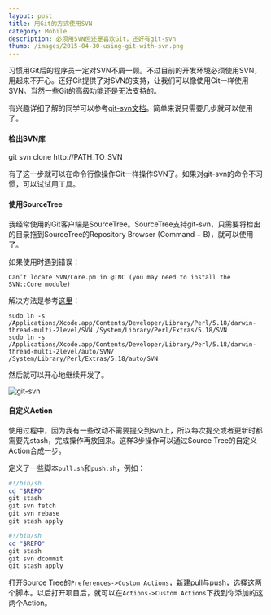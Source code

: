 ```yaml
---
layout: post
title: 用Git的方式使用SVN
category: Mobile
description: 必须用SVN但还是喜欢Git，还好有git-svn
thumb: /images/2015-04-30-using-git-with-svn.png
---
```


习惯用Git后的程序员一定对SVN不屑一顾。不过目前的开发环境必须使用SVN，用起来不开心。还好Git提供了对SVN的支持，让我们可以像使用Git一样使用SVN。当然一些Git的高级功能还是无法支持的。

有兴趣详细了解的同学可以参考[git-svn文档](http://git-scm.com/docs/git-svn)。简单来说只需要几步就可以使用了。

#### 检出SVN库

git svn clone http://PATH_TO_SVN

有了这一步就可以在命令行像操作Git一样操作SVN了。如果对git-svn的命令不习惯，可以试试用工具。

#### 使用SourceTree

我经常使用的Git客户端是SourceTree。SourceTree支持git-svn，只需要将检出的目录拖到SourceTree的Repository Browser (Command + B)，就可以使用了。

如果使用时遇到错误：

```
Can’t locate SVN/Core.pm in @INC (you may need to install the SVN::Core module)
```

解决方法是参考[这里](http://blog.puhao.me/%E5%90%90%E6%A7%BD/OS-X-Yosemite(10.10)%E4%B8%8B%E6%97%A0%E6%B3%95%E4%BD%BF%E7%94%A8git-svn%E8%A7%A3%E5%86%B3%E6%96%B9%E6%B3%95/)：

```
sudo ln -s /Applications/Xcode.app/Contents/Developer/Library/Perl/5.18/darwin-thread-multi-2level/SVN /System/Library/Perl/Extras/5.18/SVN
sudo ln -s /Applications/Xcode.app/Contents/Developer/Library/Perl/5.18/darwin-thread-multi-2level/auto/SVN/ /System/Library/Perl/Extras/5.18/auto/SVN
```

然后就可以开心地继续开发了。

![git-svn](//dn-johnwong.qbox.me/images/2015-04-30-using-git-with-svn.png)

#### 自定义Action

使用过程中，因为我有一些改动不需要提交到svn上，所以每次提交或者更新时都需要先stash，完成操作再放回来。这样3步操作可以通过Source Tree的自定义Action合成一步。

定义了一些脚本`pull.sh`和`push.sh`，例如：

```PowerShell
#!/bin/sh
cd "$REPO"
git stash
git svn fetch
git svn rebase
git stash apply
```

```PowerShell
#!/bin/sh
cd "$REPO"
git stash
git svn dcommit
git stash apply
```

打开Source Tree的`Preferences->Custom Actions`，新建pull与push，选择这两个脚本。以后打开项目后，就可以在`Actions->Custom Actions`下找到你添加的这两个Action。